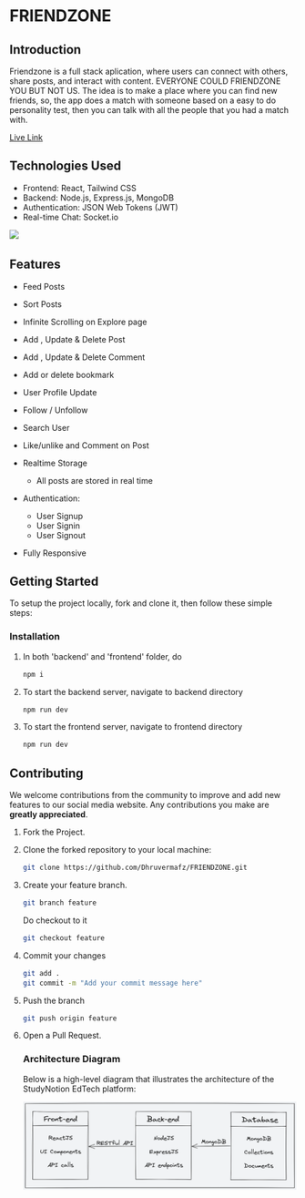 # FRIENDZONE

## Introduction

Friendzone is a full stack aplication, where users can connect with others, share posts, and interact with content. EVERYONE COULD FRIENDZONE YOU BUT NOT US. The idea is to make a place where you can find new friends, so, the app does a match with someone based on a easy to do personality test, then you can talk with all the people that you had a match with.

[Live Link](https:/upbeat-jepsen-ece2e7.netlify.app)

## Technologies Used

- Frontend: React, Tailwind CSS
- Backend: Node.js, Express.js, MongoDB
- Authentication: JSON Web Tokens (JWT)
- Real-time Chat: Socket.io

![](https://skillicons.dev/icons?i=react,tailwind,javascript,nodejs,expressjs,mongodb,socketio)

## Features

- Feed Posts
- Sort Posts
- Infinite Scrolling on Explore page
- Add , Update & Delete Post
- Add , Update & Delete Comment
- Add or delete bookmark
- User Profile Update
- Follow / Unfollow
- Search User
- Like/unlike and Comment on Post
- Realtime Storage

  - All posts are stored in real time
- Authentication:

  - User Signup
  - User Signin
  - User Signout
- Fully Responsive

## Getting Started

To setup the project locally, fork and clone it, then follow these simple steps:

### Installation

1. In both 'backend' and 'frontend' folder, do
   ```sh
   npm i
   ```
2. To start the backend server, navigate to backend directory
   ```sh
   npm run dev
   ```
3. To start the frontend server, navigate to frontend directory
   ```sh
   npm run dev
   ```

## Contributing

We welcome contributions from the community to improve and add new features to our social media website.
Any contributions you make are **greatly appreciated**.

1. Fork the Project.
2. Clone the forked repository to your local machine:

   ```sh
   git clone https://github.com/Dhruvermafz/FRIENDZONE.git
   ```
3. Create your feature branch.

   ```sh
   git branch feature
   ```
   Do checkout to it

   ```sh
   git checkout feature
   ```
4. Commit your changes

   ```sh
   git add .
   git commit -m "Add your commit message here"
   ```
5. Push the branch

   ```sh
   git push origin feature
   ```
6. Open a Pull Request.

   ### Architecture Diagram

   Below is a high-level diagram that illustrates the architecture of the StudyNotion EdTech platform:

   ![Architecture](img/arcti.png)
